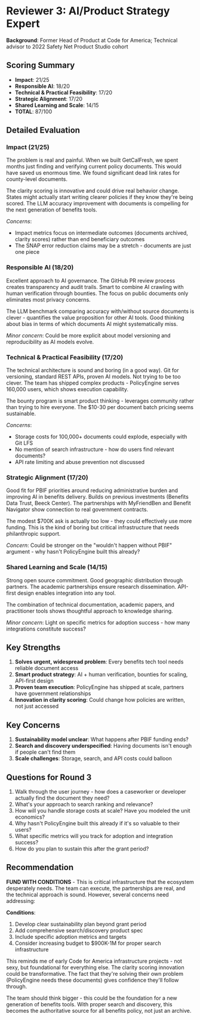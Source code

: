 # Reviewer 3: AI/Product Strategy Expert  
**Background**: Former Head of Product at Code for America; Technical advisor to 2022 Safety Net Product Studio cohort

## Scoring Summary
- **Impact**: 21/25
- **Responsible AI**: 18/20
- **Technical & Practical Feasibility**: 17/20
- **Strategic Alignment**: 17/20
- **Shared Learning and Scale**: 14/15
- **TOTAL**: 87/100

## Detailed Evaluation

### Impact (21/25)
The problem is real and painful. When we built GetCalFresh, we spent months just finding and verifying current policy documents. This would have saved us enormous time. We found significant dead link rates for county-level documents.

The clarity scoring is innovative and could drive real behavior change. States might actually start writing clearer policies if they know they're being scored. The LLM accuracy improvement with documents is compelling for the next generation of benefits tools.

*Concerns*: 
- Impact metrics focus on intermediate outcomes (documents archived, clarity scores) rather than end beneficiary outcomes
- The SNAP error reduction claims may be a stretch - documents are just one piece

### Responsible AI (18/20)
Excellent approach to AI governance. The GitHub PR review process creates transparency and audit trails. Smart to combine AI crawling with human verification through bounties. The focus on public documents only eliminates most privacy concerns.

The LLM benchmark comparing accuracy with/without source documents is clever - quantifies the value proposition for other AI tools. Good thinking about bias in terms of which documents AI might systematically miss.

*Minor concern*: Could be more explicit about model versioning and reproducibility as AI models evolve.

### Technical & Practical Feasibility (17/20)
The technical architecture is sound and boring (in a good way). Git for versioning, standard REST APIs, proven AI models. Not trying to be too clever. The team has shipped complex products - PolicyEngine serves 160,000 users, which shows execution capability.

The bounty program is smart product thinking - leverages community rather than trying to hire everyone. The $10-30 per document batch pricing seems sustainable.

*Concerns*:
- Storage costs for 100,000+ documents could explode, especially with Git LFS
- No mention of search infrastructure - how do users find relevant documents?
- API rate limiting and abuse prevention not discussed

### Strategic Alignment (17/20)
Good fit for PBIF priorities around reducing administrative burden and improving AI in benefits delivery. Builds on previous investments (Benefits Data Trust, Beeck Center). The partnerships with MyFriendBen and Benefit Navigator show connection to real government contracts.

The modest $700K ask is actually too low - they could effectively use more funding. This is the kind of boring but critical infrastructure that needs philanthropic support.

*Concern*: Could be stronger on the "wouldn't happen without PBIF" argument - why hasn't PolicyEngine built this already?

### Shared Learning and Scale (14/15)
Strong open source commitment. Good geographic distribution through partners. The academic partnerships ensure research dissemination. API-first design enables integration into any tool.

The combination of technical documentation, academic papers, and practitioner tools shows thoughtful approach to knowledge sharing.

*Minor concern*: Light on specific metrics for adoption success - how many integrations constitute success?

## Key Strengths
1. **Solves urgent, widespread problem**: Every benefits tech tool needs reliable document access
2. **Smart product strategy**: AI + human verification, bounties for scaling, API-first design
3. **Proven team execution**: PolicyEngine has shipped at scale, partners have government relationships
4. **Innovation in clarity scoring**: Could change how policies are written, not just accessed

## Key Concerns
1. **Sustainability model unclear**: What happens after PBIF funding ends?
2. **Search and discovery underspecified**: Having documents isn't enough if people can't find them
3. **Scale challenges**: Storage, search, and API costs could balloon

## Questions for Round 3
1. Walk through the user journey - how does a caseworker or developer actually find the document they need?
2. What's your approach to search ranking and relevance? 
3. How will you handle storage costs at scale? Have you modeled the unit economics?
4. Why hasn't PolicyEngine built this already if it's so valuable to their users?
5. What specific metrics will you track for adoption and integration success?
6. How do you plan to sustain this after the grant period?

## Recommendation
**FUND WITH CONDITIONS** - This is critical infrastructure that the ecosystem desperately needs. The team can execute, the partnerships are real, and the technical approach is sound. However, several concerns need addressing:

**Conditions**:
1. Develop clear sustainability plan beyond grant period
2. Add comprehensive search/discovery product spec
3. Include specific adoption metrics and targets
4. Consider increasing budget to $900K-1M for proper search infrastructure

This reminds me of early Code for America infrastructure projects - not sexy, but foundational for everything else. The clarity scoring innovation could be transformative. The fact that they're solving their own problem (PolicyEngine needs these documents) gives confidence they'll follow through.

The team should think bigger - this could be the foundation for a new generation of benefits tools. With proper search and discovery, this becomes the authoritative source for all benefits policy, not just an archive.